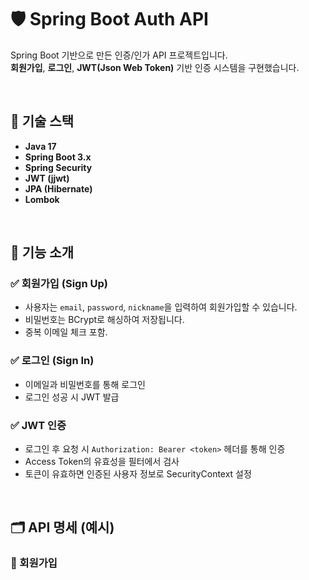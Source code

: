 # 🛡️ Spring Boot Auth API

Spring Boot 기반으로 만든 인증/인가 API 프로젝트입니다.  
**회원가입**, **로그인**, **JWT(Json Web Token)** 기반 인증 시스템을 구현했습니다.

<br>

## 📌 기술 스택

- **Java 17**
- **Spring Boot 3.x**
- **Spring Security**
- **JWT (jjwt)**
- **JPA (Hibernate)**
- **Lombok**

<br>

## 🚀 기능 소개

### ✅ 회원가입 (Sign Up)
- 사용자는 `email`, `password`, `nickname`을 입력하여 회원가입할 수 있습니다.
- 비밀번호는 BCrypt로 해싱하여 저장됩니다.
- 중복 이메일 체크 포함.

### ✅ 로그인 (Sign In)
- 이메일과 비밀번호를 통해 로그인
- 로그인 성공 시 JWT 발급

### ✅ JWT 인증
- 로그인 후 요청 시 `Authorization: Bearer <token>` 헤더를 통해 인증
- Access Token의 유효성을 필터에서 검사
- 토큰이 유효하면 인증된 사용자 정보로 SecurityContext 설정

<br>

## 🗂️ API 명세 (예시)

### 📍 회원가입
